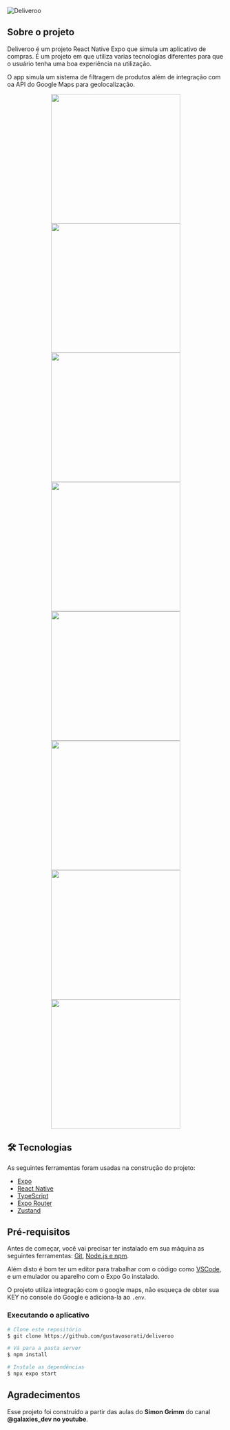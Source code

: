 ![Deliveroo](_docs/cover.jpg)

## Sobre o projeto

Deliveroo é um projeto React Native Expo que simula um aplicativo de compras. É um projeto em que utiliza varias tecnologias diferentes para que o usuário tenha uma boa experiência na utilização.

O app simula um sistema de filtragem de produtos além de integração com oa API do Google Maps para geolocalização.

<div align="center">
    <img src="./_docs/project_01.jpg" width="300px">
    <img src="./_docs/project_02.jpg" width="300px">
    <img src="./_docs/project_03.jpg" width="300px">
    <img src="./_docs/project_04.jpg" width="300px">
    <img src="./_docs/project_05.jpg" width="300px">
    <img src="./_docs/project_06.jpg" width="300px">
    <img src="./_docs/project_07.jpg" width="300px">
    <img src="./_docs/project_08.jpg" width="300px">
</div>

## 🛠 Tecnologias

As seguintes ferramentas foram usadas na construção do projeto:

- [Expo](https://expo.io/)
- [React Native](https://reactnative.dev/)
- [TypeScript](https://www.typescriptlang.org/)
- [Expo Router](https://docs.expo.dev/routing/introduction/)
- [Zustand](https://zustand-demo.pmnd.rs/)

## Pré-requisitos

Antes de começar, você vai precisar ter instalado em sua máquina as seguintes ferramentas:
[Git](https://git-scm.com), [Node.js e npm](https://nodejs.org/en/).

Além disto é bom ter um editor para trabalhar com o código como [VSCode](https://code.visualstudio.com/), e um emulador ou aparelho com o Expo Go instalado.

O projeto utiliza integração com o google maps, não esqueça de obter sua KEY no console do Google e adiciona-la ao `.env`.

### Executando o aplicativo

```bash
# Clone este repositório
$ git clone https://github.com/gustavosorati/deliveroo

# Vá para a pasta server
$ npm install

# Instale as dependências
$ npx expo start
```

## Agradecimentos

Esse projeto foi construído a partir das aulas do **Simon Grimm** do canal **@galaxies_dev no youtube**.

